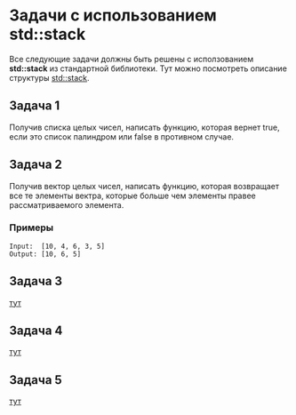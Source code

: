 # Задачи с использованием std::stack
Все следующие задачи должны быть решены с исползованием **std::stack** из стандартной библиотеки.
Тут можно посмотреть описание структуры [std::stack](https://en.cppreference.com/w/cpp/container/stack).

## Задача 1
Получив списка целых чисел, написать функцию, которая вернет true, если это
список палиндром или false в противном случае.

## Задача 2
Получив вектор целых чисел, написать функцию, которая возвращает все те
элементы вектра, которые больше чем элементы правее рассматриваемого элемента.

### Примеры
```
Input:  [10, 4, 6, 3, 5]
Output: [10, 6, 5]
```

## Задача 3
[тут](https://leetcode.com/problems/baseball-game/)

## Задача 4
[тут](https://leetcode.com/problems/check-if-word-is-valid-after-substitutions/)

## Задача 5
[тут](https://leetcode.com/problems/tag-validator/)

